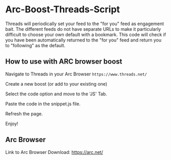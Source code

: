# Arc-Boost-Threads-Script
Threads will periodically set your feed to the "for you" feed as engagement bait. The different feeds do not have separate URLs to make it particularly difficult to choose your own default with a bookmark. This code will check if you have been automatically returned to the "for you" feed and return you to "following" as the default.

## How to use with ARC browser boost
Navigate to Threads in your Arc Browser
```https://www.threads.net/```

Create a new boost (or add to your existing one)

Select the code option and move to the 'JS' Tab.

Paste the code in the snippet.js file.

Refresh the page.

Enjoy!

## Arc Browser
Link to Arc Browser Download: https://arc.net/
